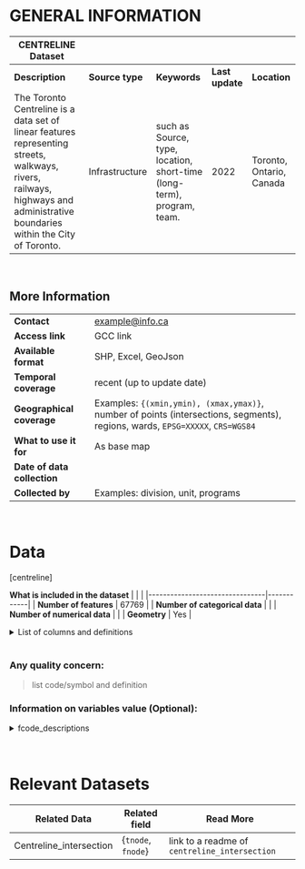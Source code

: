 # GENERAL INFORMATION

| CENTRELINE Dataset                                                                                                                                                    |                 |                 |                 |                          |
|------------------------------------------------------------------------------------------------------------------------------------------------------------------------------|-----------------|-----------------|-----------------|--------------------------|
| **Description**                                                                                                                                                              | **Source type** | **Keywords**    | **Last update** | **Location**             |
| The Toronto Centreline is a data set of linear features representing streets, walkways, rivers, railways, highways and administrative boundaries within the City of Toronto. | Infrastructure  | such as Source, type, location, short-time (long-term), program, team.  | 2022            | Toronto, Ontario, Canada |


<BR>

## More Information
 
||                 |
|----------------------------|---------------|
| **Contact**                      | example@info.ca |
| **Access link**                        | GCC link                |
| **Available format**            | SHP, Excel, GeoJson                |
| **Temporal coverage**           |recent (up to update date)                 |
| **Geographical coverage**       |Examples: `{(xmin,ymin), (xmax,ymax)}`, number of points (intersections, segments), regions, wards, `EPSG=XXXXX`, `CRS=WGS84`               |
| **What to use it for**          |As base map                 |
| **Date of data collection**     |                |
| **Collected by**                | Examples: division, unit, programs                |


<BR>



# Data 
 [centreline]

**What is included in the dataset**
|                                |            |
|--------------------------------|------------|
| **Number of features**         |     67769  |
| **Number of categorical data** |           |
| **Number of numerical data**   |          |
| **Geometry**                   |     Yes    |

<details>
  <summary>List of columns and definitions</summary>
  
  | column name | type                       | Example           | details                  |
|-------------|----------------------------|-------------------|--------------------------|
| gid         | integer  (Not Null)        | 63974             |                          |
| geo_id      | numeric (10)               | 30079678          | a unified id             |
| lfn_id      | numeric(10)                | 19155             | line feature name id     |
| lf_name     | character varying(110)     | Waterfront Trl    |                          |
| address_l   | character varying(20)      | NULL              |                          |
| address_r   | character varying(20)      | NULL              |                          |
| oe_flag_l   | character varying(2)       | N                 |                          |
| oe_flag_r   | character varying(2)       | N                 |                          |
| lonuml      | integer                    | 0                 |                          |
| hinuml      | integer                    | 0                 |                          |
| lonumr      | integer                    | 0                 |                          |
| hinumr      | integer                    | 0                 |                          |
| fnode       | numeric (10)               | 30079676          | from-node                |
| tnode       | numeric (10)               | 30079656          | to-node                  |
| fcode       | integer                    | 204001            | feature code             |
| fcode_desc  | character varying(100)     | Trail             | feature code description |
| juris_code  | character varying(20)      | CITY OF TORONTO   |                          |
| objectid    | numeric                    | 189008            |                          |
| geom        | geometry (MultilineString) | 0105000020E6100.. |`WGS84`                      |
</details>

<BR>

### **Any quality concern:**
> list code/symbol and definition

### **Information on variables value (Optional):**
<details>
  <summary>fcode_descriptions</summary>
</details>
<BR>
<BR>

# Relevant Datasets

| Related Data            | Related field      | Read More                                         |
|-------------------------|--------------------|-----------------------------------------------|
| Centreline_intersection | {`tnode`, `fnode`} | link to a readme of `centreline_intersection` |
